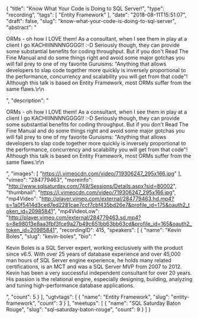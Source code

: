 {
  "title": "Know What Your Code is Doing to SQL Server!",
  "type": "recording",
  "tags": [
    "Entity Framework"
  ],
  "date": "2018-08-11T15:51:07",
  "draft": false,
  "slug": "know-what-your-code-is-doing-to-sql-server",
  "abstract": "<p>ORMs - oh how I LOVE them! As a consultant, when I see them in play at a client I go KACHIIINNNNGGGG!! :-D Seriously though, they can provide some substantial benefits for coding throughput. But if you don't Read The Fine Manual and do some things right and avoid some major gotchas you will fall prey to one of my favorite Guruisms: \"Anything that allows developers to slap code together more quickly is inversely proportional to the performance, concurrency and scalability you will get from that code\"! Although this talk is based on Entity Framework, most ORMs suffer from the same flaws.\r\n</p>",
  "description": "<p>ORMs - oh how I LOVE them! As a consultant, when I see them in play at a client I go KACHIIINNNNGGGG!! :-D Seriously though, they can provide some substantial benefits for coding throughput. But if you don't Read The Fine Manual and do some things right and avoid some major gotchas you will fall prey to one of my favorite Guruisms: \"Anything that allows developers to slap code together more quickly is inversely proportional to the performance, concurrency and scalability you will get from that code\"! Although this talk is based on Entity Framework, most ORMs suffer from the same flaws.\r\n</p>",
  "images": [
    "https://i.vimeocdn.com/video/719306247_295x166.jpg"
  ],
  "vimeo": "284779463",
  "moreinfo": "http://www.sqlsaturday.com/749/Sessions/Details.aspx?sid=80002",
  "thumbnail": "https://i.vimeocdn.com/video/719306247_295x166.jpg",
  "mp4Video": "http://player.vimeo.com/external/284779463.hd.mp4?s=1a0f5414d3ced7ed2281cae7ccf7cbf435bd26e7&profile_id=175&oauth2_token_id=20985841",
  "mp4VideoLow": "http://player.vimeo.com/external/284779463.sd.mp4?s=8e98013e8aa3fbf3fce9a27b49c651bb63bb63cd&profile_id=165&oauth2_token_id=20985841",
  "recordingID": 415,
  "speakers": [
    {
      "name": "Kevin Boles",
      "slug": "kevin-boles",
      "bio": "<p>Kevin Boles is a SQL Server expert, working exclusively with the product since v6.5. With over 25 years of database experience and over 45,000 man hours of SQL Server engine experience, he holds many related certifications, is an MCT and was a SQL Server MVP from 2007 to 2012. Kevin has been a very successful independent consultant for over 20 years. His passion is the relational engine, especially designing, building, analyzing and tuning high-performance database applications.</p>",
      "count": 5
    }
  ],
  "ugtvtags": [
    {
      "name": "Entity Framework",
      "slug": "entity-framework",
      "count": 3
    }
  ],
  "meetups": [
    {
      "name": "SQL Saturday Baton Rouge",
      "slug": "sql-saturday-baton-rouge",
      "count": 9
    }
  ]
}